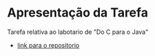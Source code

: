 # Apresentação da Tarefa

Tarefa relativa ao labotario de "Do C para o Java"

- [link para o repositorio](lab02/lab02-java-estruturas.ipynb)
